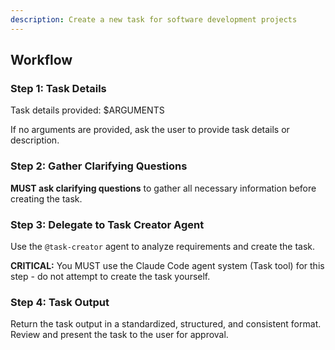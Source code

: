 ```yaml
---
description: Create a new task for software development projects
---
```


## Workflow

### Step 1: Task Details

Task details provided: $ARGUMENTS

If no arguments are provided, ask the user to provide task details or description.

### Step 2: Gather Clarifying Questions

**MUST ask clarifying questions** to gather all necessary information before creating the task.

### Step 3: Delegate to Task Creator Agent

Use the `@task-creator` agent to analyze requirements and create the task.

**CRITICAL:** You MUST use the Claude Code agent system (Task tool) for this step - do not attempt to create the task yourself.

### Step 4: Task Output

Return the task output in a standardized, structured, and consistent format. Review and present the task to the user for approval.
